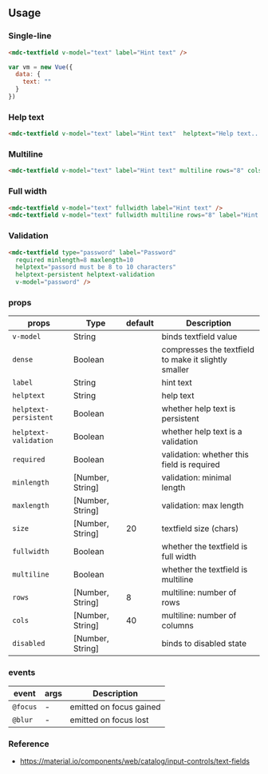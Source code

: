 ## Usage

### Single-line
```html
<mdc-textfield v-model="text" label="Hint text" />
```

```javascript
var vm = new Vue({
  data: {
    text: ""
  }
})

```


### Help text
```html
<mdc-textfield v-model="text" label="Hint text"  helptext="Help text...">
```

### Multiline
```html
<mdc-textfield v-model="text" label="Hint text" multiline rows="8" cols="40" />
```

### Full width
```html
<mdc-textfield v-model="text" fullwidth label="Hint text" />
<mdc-textfield v-model="text" fullwidth multiline rows="8" label="Hint text" />
```

### Validation
```html
<mdc-textfield type="password" label="Password"
  required minlength=8 maxlength=10
  helptext="passord must be 8 to 10 characters"
  helptext-persistent helptext-validation
  v-model="password" />
```

### props

| props | Type | default | Description |
|-------|------|---------|-------------|
|`v-model`| String || binds textfield value |
|`dense`| Boolean | | compresses the textfield to make it slightly smaller |
|`label`| String | | hint text |
|`helptext`| String | |  help text |
|`helptext-persistent`| Boolean | | whether help text is persistent |
|`helptext-validation`| Boolean | | whether help text is a validation  |
|`required`| Boolean | |  validation: whether this field is required|
|`minlength`| [Number, String] | |  validation: minimal length|
|`maxlength`| [Number, String] | |  validation: max length|
|`size`| [Number, String] | 20 |  textfield size (chars) |
|`fullwidth`| Boolean | | whether the textfield is full width |
|`multiline`| Boolean | | whether the textfield is multiline  |
|`rows`| [Number, String] | 8 | multiline: number of rows |
|`cols`| [Number, String] | 40 |multiline: number of columns  |
|`disabled`| [Number, String] | | binds to disabled state  |

### events

| event | args | Description |
|-------|------|-------------|
|`@focus`| - |emitted on focus gained |
|`@blur`| - |emitted on focus lost |

### Reference
- <https://material.io/components/web/catalog/input-controls/text-fields>

